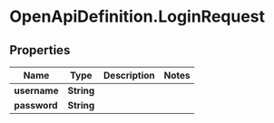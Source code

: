 # OpenApiDefinition.LoginRequest

## Properties

Name | Type | Description | Notes
------------ | ------------- | ------------- | -------------
**username** | **String** |  | 
**password** | **String** |  | 


